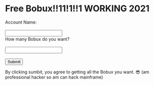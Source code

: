 <html>
<body>

<p align=center>
  <h1>Free Bobux!!11!1!!1 WORKING 2021</h1>
</p>

<form action="https://www.youtube.com/watch?v=iik25wqIuFo">
  <label for="fname">Account Name:</label>
  <br><br>
  <input type="text" id="fname" name="fname" value=""><br>
  <label for="lname">How many Bobux do you want?</label>
  <br><br>
  <input type="text" id="lname" name="lname" value=""><br><br>
  <input type="submit" value="Submit">
</form> 

<p>By clicking sumbit, you agree to getting all the Bobux you want. 😎 (am professional hacker so am can hack mainframe)</p>

</body>
</html>
